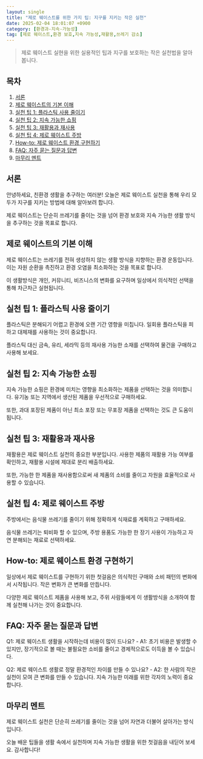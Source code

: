 ```yaml
---
layout: single
title: "제로 웨이스트를 위한 가지 팁: 지구를 지키는 작은 실천"
date: 2025-02-04 18:01:07 +0900
category: [환경과-지속-가능성]
tag: [제로 웨이스트,환경 보호,지속 가능성,재활용,쓰레기 감소]
---
```

  
> 제로 웨이스트 실현을 위한 실용적인 팁과 지구를 보호하는 작은 실천법을 알아봅니다.

## 목차
1. [서론](#서론)
2. [제로 웨이스트의 기본 이해](#제로-웨이스트의-기본-이해)
3. [실천 팁 1: 플라스틱 사용 줄이기](#실천-팁-1-플라스틱-사용-줄이기)
4. [실천 팁 2: 지속 가능한 쇼핑](#실천-팁-2-지속-가능한-쇼핑)
5. [실천 팁 3: 재활용과 재사용](#실천-팁-3-재활용과-재사용)
6. [실천 팁 4: 제로 웨이스트 주방](#실천-팁-4-제로-웨이스트-주방)
7. [How-to: 제로 웨이스트 환경 구현하기](#how-to-제로-웨이스트-환경-구현하기)
8. [FAQ: 자주 묻는 질문과 답변](#faq-자주-묻는-질문과-답변)
9. [마무리 멘트](#마무리-멘트)

## 서론

안녕하세요, 친환경 생활을 추구하는 여러분! 오늘은 제로 웨이스트 실천을 통해 우리 모두가 지구를 지키는 방법에 대해 알아보려 합니다.


제로 웨이스트는 단순히 쓰레기를 줄이는 것을 넘어 환경 보호와 지속 가능한 생활 방식을 추구하는 것을 목표로 합니다.



## 제로 웨이스트의 기본 이해

제로 웨이스트는 쓰레기를 전혀 생성하지 않는 생활 방식을 지향하는 환경 운동입니다. 이는 자원 순환을 촉진하고 환경 오염을 최소화하는 것을 목표로 합니다.


이 생활방식은 개인, 커뮤니티, 비즈니스의 변화를 요구하며 일상에서 의식적인 선택을 통해 차근차근 실현됩니다.



## 실천 팁 1: 플라스틱 사용 줄이기

플라스틱은 분해되기 어렵고 환경에 오랜 기간 영향을 미칩니다. 일회용 플라스틱을 피하고 대체재를 사용하는 것이 중요합니다.


플라스틱 대신 금속, 유리, 세라믹 등의 재사용 가능한 소재를 선택하여 물건을 구매하고 사용해 보세요.



## 실천 팁 2: 지속 가능한 쇼핑

지속 가능한 쇼핑은 환경에 미치는 영향을 최소화하는 제품을 선택하는 것을 의미합니다. 유기농 또는 지역에서 생산된 제품을 우선적으로 구매하세요.


또한, 과대 포장된 제품이 아닌 최소 포장 또는 무포장 제품을 선택하는 것도 큰 도움이 됩니다.



## 실천 팁 3: 재활용과 재사용

재활용은 제로 웨이스트 실천의 중요한 부분입니다. 사용한 제품의 재활용 가능 여부를 확인하고, 재활용 시설에 제대로 분리 배출하세요.


또한, 가능한 한 제품을 재사용함으로써 새 제품의 소비를 줄이고 자원을 효율적으로 사용할 수 있습니다.



## 실천 팁 4: 제로 웨이스트 주방

주방에서는 음식물 쓰레기를 줄이기 위해 정확하게 식재료를 계획하고 구매하세요.


음식물 쓰레기는 퇴비화 할 수 있으며, 주방 용품도 가능한 한 장기 사용이 가능하고 자연 분해되는 재료로 선택하세요.



## How-to: 제로 웨이스트 환경 구현하기

일상에서 제로 웨이스트를 구현하기 위한 첫걸음은 의식적인 구매와 소비 패턴의 변화에서 시작됩니다. 작은 변화가 큰 변화를 만듭니다.


다양한 제로 웨이스트 제품을 사용해 보고, 주위 사람들에게 이 생활방식을 소개하여 함께 실천해 나가는 것이 중요합니다.



## FAQ: 자주 묻는 질문과 답변

Q1: 제로 웨이스트 생활을 시작하는데 비용이 많이 드나요? - A1: 초기 비용은 발생할 수 있지만, 장기적으로 볼 때는 불필요한 소비를 줄이고 경제적으로도 이득을 볼 수 있습니다.


Q2: 제로 웨이스트 생활로 정말 환경적인 차이를 만들 수 있나요? - A2: 한 사람의 작은 실천이 모여 큰 변화를 만들 수 있습니다. 지속 가능한 미래를 위한 각자의 노력이 중요합니다.



## 마무리 멘트

제로 웨이스트 실천은 단순히 쓰레기를 줄이는 것을 넘어 자연과 더불어 살아가는 방식입니다.


오늘 배운 팁들을 생활 속에서 실천하며 지속 가능한 생활을 위한 첫걸음을 내딛어 보세요. 감사합니다!

